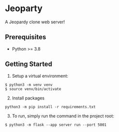 # Jeoparty
A Jeopardy clone web server!

## Prerequisites

- Python >= 3.8

## Getting Started

1. Setup a virtual environment:
```
$ python3 -m venv venv
$ source venv/bin/activate
```

2. Install packages
```
python3 -m pip install -r requirements.txt
```

3. To run, simply run the command in the project root:
```
$ python3 -m flask --app server run --port 5001
```
